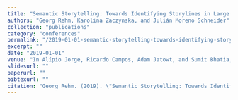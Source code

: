 ```yaml
---
title: "Semantic Storytelling: Towards Identifying Storylines in Large Amounts of Text Content"
authors: "Georg Rehm, Karolina Zaczynska, and Julián Moreno Schneider"
collection: "publications"
category: "conferences"
permalink: "/2019-01-01-semantic-storytelling-towards-identifying-storylines-in-large-amounts-of-text-content"
excerpt: ""
date: "2019-01-01"
venue: "In Alípio Jorge, Ricardo Campos, Adam Jatowt, and Sumit Bhatia, editors, Proceedings of Text2Story - Second Workshop on Narrative Extraction From Texts co-located with 41th European Conference on Information Retrieval (ECIR 2019), pages 63-70, Cologne, Germany, 4 2019. 14 April 2019."
slidesurl: ""
paperurl: ""
bibtexurl: ""
citation: "Georg Rehm. (2019). \"Semantic Storytelling: Towards Identifying Storylines in Large Amounts of Text Content.\" *In Alípio Jorge, Ricardo Campos, Adam Jatowt, and Sumit Bhatia, editors, Proceedings of Text2Story - Second Workshop on Narrative Extraction From Texts co-located with 41th European Conference on Information Retrieval (ECIR 2019), pages 63-70, Cologne, Germany, 4 2019. 14 April 2019.*."
---
```


